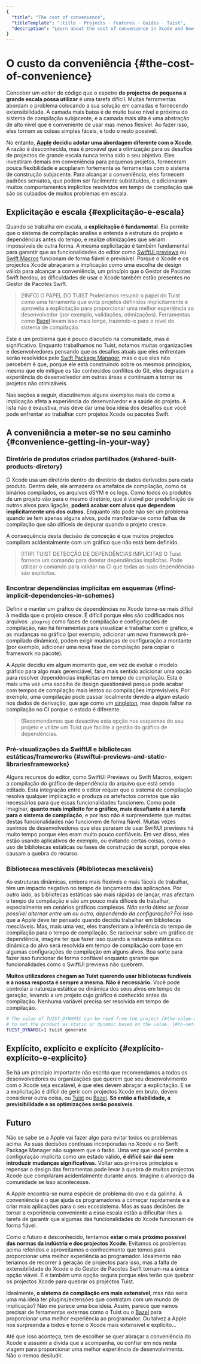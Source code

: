 ```yaml
---
{
  "title": "The cost of convenience",
  "titleTemplate": ":title · Projects · Features · Guides · Tuist",
  "description": "Learn about the cost of convenience in Xcode and how Tuist helps you prevent the issues that come with it."
}
---
```

# O custo da conveniência {#the-cost-of-convenience}

Conceber um editor de código que o espetro **de projectos de pequena a grande
escala possa utilizar** é uma tarefa difícil. Muitas ferramentas abordam o
problema colocando a sua solução em camadas e fornecendo extensibilidade. A
camada mais baixa é de muito baixo nível e próxima do sistema de compilação
subjacente, e a camada mais alta é uma abstração de alto nível que é conveniente
de usar mas menos flexível. Ao fazer isso, eles tornam as coisas simples fáceis,
e todo o resto possível.

No entanto, **[Apple](https://www.apple.com) decidiu adotar uma abordagem
diferente com o Xcode**. A razão é desconhecida, mas é provável que a otimização
para os desafios de projectos de grande escala nunca tenha sido o seu objetivo.
Eles investiram demais em conveniência para pequenos projetos, forneceram pouca
flexibilidade e acoplaram fortemente as ferramentas com o sistema de construção
subjacente. Para alcançar a conveniência, eles fornecem padrões sensatos, que
podem ser facilmente substituídos, e adicionaram muitos comportamentos
implícitos resolvidos em tempo de compilação que são os culpados de muitos
problemas em escala.

## Explicitação e escala {#explicitação-e-escala}

Quando se trabalha em escala, a **explicitação é fundamental**. Ela permite que
o sistema de compilação analise e entenda a estrutura do projeto e dependências
antes do tempo, e realize otimizações que seriam impossíveis de outra forma. A
mesma explicitação é também fundamental para garantir que as funcionalidades do
editor como [SwiftUI
previews](https://developer.apple.com/documentation/swiftui/previews-in-xcode)
ou [Swift
Macros](https://docs.swift.org/swift-book/documentation/the-swift-programming-language/macros/)
funcionam de forma fiável e previsível. Porque o Xcode e os projectos Xcode
abraçaram a implicação como uma escolha de design válida para alcançar a
conveniência, um princípio que o Gestor de Pacotes Swift herdou, as dificuldades
de usar o Xcode também estão presentes no Gestor de Pacotes Swift.

> [!INFO] O PAPEL DO TUIST Poderíamos resumir o papel do Tuist como uma
> ferramenta que evita projetos definidos implicitamente e aproveita a
> explicitação para proporcionar uma melhor experiência ao desenvolvedor (por
> exemplo, validações, otimizações). Ferramentas como
> [Bazel](https://bazel.build) levam isso mais longe, trazendo-o para o nível do
> sistema de compilação.

Este é um problema que é pouco discutido na comunidade, mas é significativo.
Enquanto trabalhamos no Tuist, notamos muitas organizações e desenvolvedores
pensando que os desafios atuais que eles enfrentam serão resolvidos pelo [Swift
Package Manager](https://www.swift.org/documentation/package-manager/), mas o
que eles não percebem é que, porque ele está construindo sobre os mesmos
princípios, mesmo que ele mitigue os tão conhecidos conflitos do Git, eles
degradam a experiência do desenvolvedor em outras áreas e continuam a tornar os
projetos não otimizáveis.

Nas seções a seguir, discutiremos alguns exemplos reais de como a implicação
afeta a experiência do desenvolvedor e a saúde do projeto. A lista não é
exaustiva, mas deve dar uma boa ideia dos desafios que você pode enfrentar ao
trabalhar com projetos Xcode ou pacotes Swift.

## A conveniência a meter-se no seu caminho {#convenience-getting-in-your-way}

### Diretório de produtos criados partilhados {#shared-built-products-diretory}

O Xcode usa um diretório dentro do diretório de dados derivados para cada
produto. Dentro dele, ele armazena os artefatos de compilação, como os binários
compilados, os arquivos dSYM e os logs. Como todos os produtos de um projeto vão
para o mesmo diretório, que é visível por predefinição de outros alvos para
ligação, **poderá acabar com alvos que dependem implicitamente uns dos outros.**
Enquanto isto pode não ser um problema quando se tem apenas alguns alvos, pode
manifestar-se como falhas de compilação que são difíceis de depurar quando o
projeto cresce.

A consequência desta decisão de conceção é que muitos projectos compilam
acidentalmente com um gráfico que não está bem definido.

> [!TIP] TUIST DETECÇÃO DE DEPENDÊNCIAS IMPLÍCITAS O Tuist fornece um comando
> <LocalizedLink href="/guides/features/inspect/implicit-dependencies"></LocalizedLink>
> para detetar dependências implícitas. Pode utilizar o comando para validar na
> CI que todas as suas dependências são explícitas.

### Encontrar dependências implícitas em esquemas {#find-implicit-dependencies-in-schemes}

Definir e manter um gráfico de dependências no Xcode torna-se mais difícil à
medida que o projeto cresce. É difícil porque eles são codificados nos arquivos
`.pbxproj` como fases de compilação e configurações de compilação, não há
ferramentas para visualizar e trabalhar com o gráfico, e as mudanças no gráfico
(por exemplo, adicionar um novo framework pré-compilado dinâmico), podem exigir
mudanças de configuração a montante (por exemplo, adicionar uma nova fase de
compilação para copiar o framework no pacote).

A Apple decidiu em algum momento que, em vez de evoluir o modelo gráfico para
algo mais gerenciável, faria mais sentido adicionar uma opção para resolver
dependências implícitas em tempo de compilação. Esta é mais uma vez uma escolha
de design questionável porque pode acabar com tempos de compilação mais lentos
ou compilações imprevisíveis. Por exemplo, uma compilação pode passar localmente
devido a algum estado nos dados de derivação, que age como um
[singleton](https://en.wikipedia.org/wiki/Singleton_pattern), mas depois falhar
na compilação no CI porque o estado é diferente.

> [Recomendamos que desactive esta opção nos esquemas do seu projeto e utilize
> um Tuist que facilite a gestão do gráfico de dependências.

### Pré-visualizações da SwiftUI e bibliotecas estáticas/frameworks {#swiftui-previews-and-static-librariesframeworks}

Alguns recursos do editor, como SwiftUI Previews ou Swift Macros, exigem a
compilação do gráfico de dependência do arquivo que está sendo editado. Esta
integração entre o editor requer que o sistema de compilação resolva qualquer
implicação e produza os artefactos corretos que são necessários para que essas
funcionalidades funcionem. Como pode imaginar, **quanto mais implícito for o
gráfico, mais desafiante é a tarefa para o sistema de compilação**, e por isso
não é surpreendente que muitas destas funcionalidades não funcionem de forma
fiável. Muitas vezes ouvimos de desenvolvedores que eles pararam de usar SwiftUI
previews há muito tempo porque eles eram muito pouco confiáveis. Em vez disso,
eles estão usando aplicativos de exemplo, ou evitando certas coisas, como o uso
de bibliotecas estáticas ou fases de construção de script, porque eles causam a
quebra do recurso.

### Bibliotecas mescláveis {#bibliotecas mescláveis}

As estruturas dinâmicas, embora mais flexíveis e mais fáceis de trabalhar, têm
um impacto negativo no tempo de lançamento das aplicações. Por outro lado, as
bibliotecas estáticas são mais rápidas de lançar, mas afectam o tempo de
compilação e são um pouco mais difíceis de trabalhar, especialmente em cenários
gráficos complexos. *Não seria ótimo se fosse possível alternar entre um ou
outro, dependendo da configuração?* Foi isso que a Apple deve ter pensado quando
decidiu trabalhar em bibliotecas mescláveis. Mas, mais uma vez, eles
transferiram a inferência do tempo de compilação para o tempo de compilação. Se
raciocinar sobre um gráfico de dependência, imagine ter que fazer isso quando a
natureza estática ou dinâmica do alvo será resolvida em tempo de compilação com
base em algumas configurações de compilação em alguns alvos. Boa sorte para
fazer isso funcionar de forma confiável enquanto garante que funcionalidades
como o SwiftUI previews não quebrem.

**Muitos utilizadores chegam ao Tuist querendo usar bibliotecas fundíveis e a
nossa resposta é sempre a mesma. Não é necessário.** Você pode controlar a
natureza estática ou dinâmica dos seus alvos em tempo de geração, levando a um
projeto cujo gráfico é conhecido antes da compilação. Nenhuma variável precisa
ser resolvida em tempo de compilação.

```bash
# The value of TUIST_DYNAMIC can be read from the project {#the-value-of-tuist_dynamic-can-be-read-from-the-project}
# to set the product as static or dynamic based on the value. {#to-set-the-product-as-static-or-dynamic-based-on-the-value}
TUIST_DYNAMIC=1 tuist generate
```

## Explícito, explícito e explícito {#explícito-explícito-e-explícito}

Se há um princípio importante não escrito que recomendamos a todos os
desenvolvedores ou organizações que querem que seu desenvolvimento com o Xcode
seja escalável, é que eles devem abraçar a explicitação. E se a explicitação é
difícil de gerir com projectos Xcode em bruto, devem considerar outra coisa, ou
[Tuist](https://tuist.io) ou [Bazel](https://bazel.build). **Só então a
fiabilidade, a previsibilidade e as optimizações serão possíveis.**

## Futuro

Não se sabe se a Apple vai fazer algo para evitar todos os problemas acima. As
suas decisões contínuas incorporadas no Xcode e no Swift Package Manager não
sugerem que o farão. Uma vez que você permite a configuração implícita como um
estado válido, **é difícil sair daí sem introduzir mudanças significativas.**
Voltar aos primeiros princípios e repensar o design das ferramentas pode levar à
quebra de muitos projectos Xcode que compilaram acidentalmente durante anos.
Imagine o alvoroço da comunidade se isso acontecesse.

A Apple encontra-se numa espécie de problema do ovo e da galinha. A conveniência
é o que ajuda os programadores a começar rapidamente e a criar mais aplicações
para o seu ecossistema. Mas as suas decisões de tornar a experiência conveniente
a essa escala estão a dificultar-lhes a tarefa de garantir que algumas das
funcionalidades do Xcode funcionam de forma fiável.

Como o futuro é desconhecido, tentamos **estar o mais próximo possível das
normas da indústria e dos projectos Xcode**. Evitamos os problemas acima
referidos e aproveitamos o conhecimento que temos para proporcionar uma melhor
experiência ao programador. Idealmente não teríamos de recorrer à geração de
projectos para isso, mas a falta de extensibilidade do Xcode e do Gestor de
Pacotes Swift tornam-na a única opção viável. E é também uma opção segura porque
eles terão que quebrar os projectos Xcode para quebrar os projectos Tuist.

Idealmente, **o sistema de compilação era mais extensível**, mas não seria uma
má ideia ter plugins/extensões que contratam com um mundo de implicação? Não me
parece uma boa ideia. Assim, parece que vamos precisar de ferramentas externas
como o Tuist ou o [Bazel](https://bazel.build) para proporcionar uma melhor
experiência ao programador. Ou talvez a Apple nos surpreenda a todos e torne o
Xcode mais extensível e explícito...

Até que isso aconteça, tem de escolher se quer abraçar a conveniência do Xcode e
assumir a dívida que a acompanha, ou confiar em nós nesta viagem para
proporcionar uma melhor experiência de desenvolvimento. Não o iremos desiludir.
